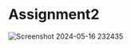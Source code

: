 # Assignment2
![Screenshot 2024-05-16 232435](https://github.com/tushar0103/HTML_CSS_DUCAT/assets/109269801/a932326d-9075-4564-af2b-c9d400916a47)

